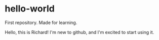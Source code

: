 # hello-world
First repository. Made for learning.

Hello, this is Richard! I'm new to github, and I'm excited to start using it.
